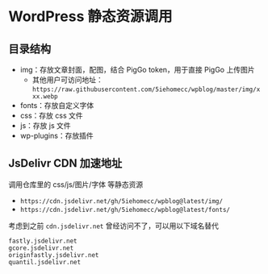 # WordPress 静态资源调用

## 目录结构
- img：存放文章封面，配图，结合 PigGo token，用于直接 PigGo 上传图片
  - 其他用户可访问地址：`https://raw.githubusercontent.com/5iehomecc/wpblog/master/img/xxx.webp`
- fonts：存放自定义字体
- css：存放 css 文件
- js：存放 js 文件
- wp-plugins：存放插件

## JsDelivr CDN 加速地址
调用仓库里的 css/js/图片/字体 等静态资源
- `https://cdn.jsdelivr.net/gh/5iehomecc/wpblog@latest/img/`
- `https://cdn.jsdelivr.net/gh/5iehomecc/wpblog@latest/fonts/`

考虑到之前 `cdn.jsdelivr.net` 曾经访问不了，可以用以下域名替代

```
fastly.jsdelivr.net
gcore.jsdelivr.net
originfastly.jsdelivr.net
quantil.jsdelivr.net
```

